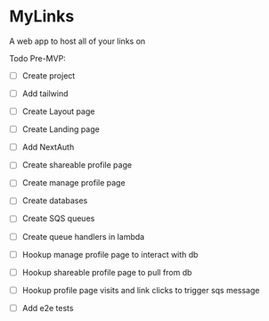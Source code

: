 # MyLinks
A web app to host all of your links on

Todo Pre-MVP:
- [ ] Create project
- [ ] Add tailwind
- [ ] Create Layout page
- [ ] Create Landing page
- [ ] Add NextAuth
- [ ] Create shareable profile page
- [ ] Create manage profile page
- [ ] Create databases
- [ ] Create SQS queues
- [ ] Create queue handlers in lambda
- [ ] Hookup manage profile page to interact with db
- [ ] Hookup shareable profile page to pull from db
- [ ] Hookup profile page visits and link clicks to trigger sqs message
- [ ] Add e2e tests

